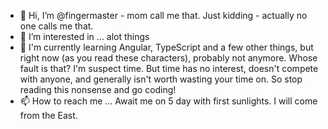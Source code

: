 - 👋 Hi, I’m @fingermaster - mom call me that. Just kidding - actually no one calls me that.
- 👀 I’m interested in ... alot things
- 🌱 I'm currently learning Angular, TypeScript and a few other things, but right now (as you read these characters), probably not anymore. Whose fault is that? I'm suspect time. But time has no interest, doesn't compete with anyone, and generally isn't worth wasting your time on. So stop reading this nonsense and go coding!
- 📫 How to reach me ... Await me on 5 day with first sunlights. I will come  from the East.
